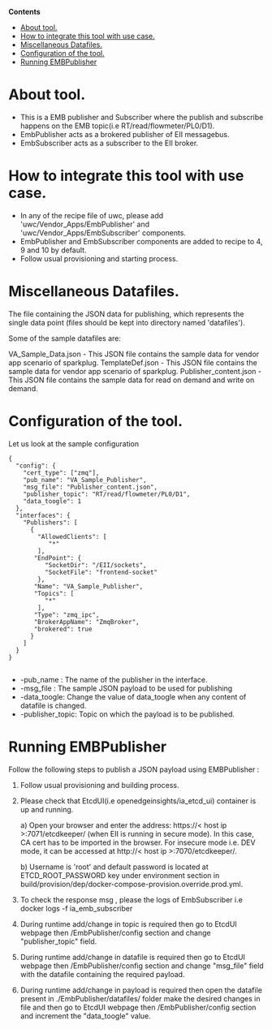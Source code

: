 **Contents**

- [About tool.](#about-tool)
- [How to integrate this tool with use case.](#how-to-integrate-this-tool-with-use-case)
- [Miscellaneous Datafiles.](#miscellaneous-datafiles)
- [Configuration of the tool.](#configuration-of-the-tool)
- [Running EMBPublisher](#running-embpublisher)

# About tool.
- This is a EMB publisher and Subscriber where the publish and subscribe happens on the EMB topic(i.e RT/read/flowmeter/PL0/D1).
- EmbPublisher acts as a brokered publisher of EII messagebus.
- EmbSubscriber acts as a subscriber to the EII broker.

# How to integrate this tool with use case.
- In any of the recipe file of uwc, please add 'uwc/Vendor_Apps/EmbPublisher' and 'uwc/Vendor_Apps/EmbSubscriber' components.
- EmbPublisher and EmbSubscriber components are added to recipe to 4, 9 and 10 by default.
- Follow usual provisioning and starting process.

# Miscellaneous Datafiles.
The file containing the JSON data for publishing, which represents the single data point (files should be kept into directory named 'datafiles').

Some of the sample datafiles are:

VA_Sample_Data.json - This JSON file contains the sample data for vendor app scenario of sparkplug.
TemplateDef.json - This JSON file contains the sample data for vendor app scenario of sparkplug.
Publisher_content.json - This JSON file contains the sample data for read on demand and write on demand.

# Configuration of the tool.
Let us look at the sample configuration
```
{
  "config": {
    "cert_type": ["zmq"],
    "pub_name": "VA_Sample_Publisher",
    "msg_file": "Publisher_content.json",
    "publisher_topic": "RT/read/flowmeter/PL0/D1",
    "data_toogle": 1
  },
  "interfaces": {
    "Publishers": [
      {
        "AllowedClients": [
           "*"
        ],
       "EndPoint": {
          "SocketDir": "/EII/sockets",
          "SocketFile": "frontend-socket"
        },
       "Name": "VA_Sample_Publisher",
       "Topics": [
          "*"
        ],
       "Type": "zmq_ipc",
       "BrokerAppName": "ZmqBroker",
       "brokered": true
      }
    ]
  }
}


```
- -pub_name : The name of the publisher in the interface.
- -msg_file : The sample JSON payload to be used for publishing
- -data_toogle: Change the value of data_toogle when any content of datafile is changed.
- -publisher_topic: Topic on which the payload is to be published.

# Running EMBPublisher 

Follow the following steps to publish a JSON payload using EMBPublisher :

1) Follow usual provisioning and building process.

2) Please check that EtcdUI(i.e openedgeinsights/ia_etcd_ui) container is up and running.

     a) Open your browser and enter the address: https://< host ip >:7071/etcdkeeper/ (when EII is running in secure mode). In this case, CA cert has to be imported in the browser. For insecure mode i.e. DEV mode, it can be accessed at http://< host ip >:7070/etcdkeeper/.

     b) Username is 'root' and default password is located at ETCD_ROOT_PASSWORD key under environment section in build/provision/dep/docker-compose-provision.override.prod.yml.

3) To check the response msg , please the logs of EmbSubscriber i.e docker logs -f ia_emb_subscriber

4) During runtime add/change in topic is required then go to EtcdUI webpage then /EmbPublisher/config section and change "publisher_topic" field.

5) During runtime add/change in datafile is required then go to EtcdUI webpage then /EmbPublisher/config section and change "msg_file" field with the datafile containing the required payload.

6) During runtime add/change in payload is required then open the datafile present in ./EmbPublisher/datafiles/  folder make the desired changes in file and then go to EtcdUI webpage then /EmbPublisher/config section and increment the "data_toogle" value.






